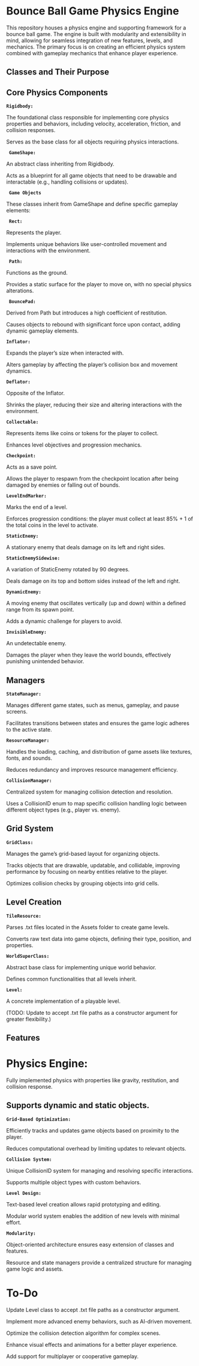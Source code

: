 # Bounce Ball Game Physics Engine

This repository houses a physics engine and supporting framework for a bounce ball game. The engine is built with modularity and extensibility in mind, allowing for seamless integration of new features, levels, and mechanics. The primary focus is on creating an efficient physics system combined with gameplay mechanics that enhance player experience.

## Classes and Their Purpose

## Core Physics Components

**` Rigidbody: `**

The foundational class responsible for implementing core physics properties and behaviors, including velocity, acceleration, friction, and collision responses.

Serves as the base class for all objects requiring physics interactions.

**` GameShape:`** 

An abstract class inheriting from Rigidbody.

Acts as a blueprint for all game objects that need to be drawable and interactable (e.g., handling collisions or updates).

**` Game Objects`**

These classes inherit from GameShape and define specific gameplay elements:

**` Rect:`**

Represents the player.

Implements unique behaviors like user-controlled movement and interactions with the environment.

**` Path:`**

Functions as the ground.

Provides a static surface for the player to move on, with no special physics alterations.

**` BouncePad:`**

Derived from Path but introduces a high coefficient of restitution.

Causes objects to rebound with significant force upon contact, adding dynamic gameplay elements.

**`Inflator:`**

Expands the player’s size when interacted with.

Alters gameplay by affecting the player’s collision box and movement dynamics.

**`Deflator:`**

Opposite of the Inflator.

Shrinks the player, reducing their size and altering interactions with the environment.

**`Collectable:`**

Represents items like coins or tokens for the player to collect.

Enhances level objectives and progression mechanics.

**`Checkpoint:`**

Acts as a save point.

Allows the player to respawn from the checkpoint location after being damaged by enemies or falling out of bounds.

**`LevelEndMarker:`**

Marks the end of a level.

Enforces progression conditions: the player must collect at least 85% + 1 of the total coins in the level to activate.

**`StaticEnemy:`**

A stationary enemy that deals damage on its left and right sides.

**`StaticEnemySidewise:`**

A variation of StaticEnemy rotated by 90 degrees.

Deals damage on its top and bottom sides instead of the left and right.

**`DynamicEnemy:`**

A moving enemy that oscillates vertically (up and down) within a defined range from its spawn point.

Adds a dynamic challenge for players to avoid.

**`InvisibleEnemy:`**

An undetectable enemy.

Damages the player when they leave the world bounds, effectively punishing unintended behavior.

## Managers

**`StateManager:`**

Manages different game states, such as menus, gameplay, and pause screens.

Facilitates transitions between states and ensures the game logic adheres to the active state.

**`ResourceManager:`**

Handles the loading, caching, and distribution of game assets like textures, fonts, and sounds.

Reduces redundancy and improves resource management efficiency.

**`CollisionManager:`**

Centralized system for managing collision detection and resolution.

Uses a CollisionID enum to map specific collision handling logic between different object types (e.g., player vs. enemy).

## Grid System

**`GridClass:`**

Manages the game’s grid-based layout for organizing objects.

Tracks objects that are drawable, updatable, and collidable, improving performance by focusing on nearby entities relative to the player.

Optimizes collision checks by grouping objects into grid cells.

## Level Creation

**`TileResource:`**

Parses .txt files located in the Assets folder to create game levels.

Converts raw text data into game objects, defining their type, position, and properties.

**`WorldSuperClass:`**

Abstract base class for implementing unique world behavior.

Defines common functionalities that all levels inherit.

**`Level:`**

A concrete implementation of a playable level.

(TODO: Update to accept .txt file paths as a constructor argument for greater flexibility.)

## Features

# Physics Engine:

Fully implemented physics with properties like gravity, restitution, and collision response.

## Supports dynamic and static objects.

**`Grid-Based Optimization:`**

Efficiently tracks and updates game objects based on proximity to the player.

Reduces computational overhead by limiting updates to relevant objects.

**`Collision System:`**

Unique CollisionID system for managing and resolving specific interactions.

Supports multiple object types with custom behaviors.

**`Level Design:`**

Text-based level creation allows rapid prototyping and editing.

Modular world system enables the addition of new levels with minimal effort.

**`Modularity:`**

Object-oriented architecture ensures easy extension of classes and features.

Resource and state managers provide a centralized structure for managing game logic and assets.


# To-Do

Update Level class to accept .txt file paths as a constructor argument.

Implement more advanced enemy behaviors, such as AI-driven movement.

Optimize the collision detection algorithm for complex scenes.

Enhance visual effects and animations for a better player experience.

Add support for multiplayer or cooperative gameplay.
